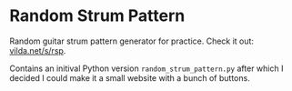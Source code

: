 # Random Strum Pattern

Random guitar strum pattern generator for practice.
Check it out: [vilda.net/s/rsp](https://vilda.net/s/rsp/).

Contains an initival Python version `random_strum_pattern.py` after which I decided I could make it a small website with a bunch of buttons.